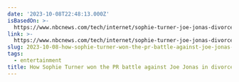 ```yaml
---
date: '2023-10-08T22:48:13.000Z'
isBasedOn: >-
  https://www.nbcnews.com/tech/internet/sophie-turner-joe-jonas-divorce-children-rcna118604
link: >-
  https://www.nbcnews.com/tech/internet/sophie-turner-joe-jonas-divorce-children-rcna118604
slug: 2023-10-08-how-sophie-turner-won-the-pr-battle-against-joe-jonas-in-divorce
tags:
  - entertainment
title: How Sophie Turner won the PR battle against Joe Jonas in divorce
---
```


